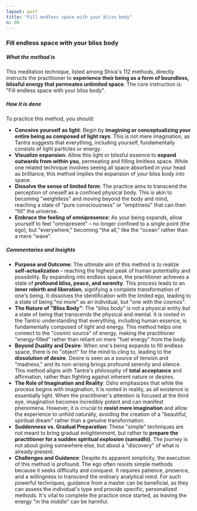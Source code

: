 ```yaml
---
layout: post
title: "Fill endless space with your bliss body"
n: 90
---
```

### Fill endless space with your bliss body

##### What the method is

This meditation technique, listed among Shiva's 112 methods, directly instructs the practitioner to **experience their being as a form of boundless, blissful energy that permeates unlimited space**. The core instruction is: "Fill endless space with your bliss body".

##### How it is done

To practice this method, you should:

- **Conceive yourself as light**: Begin by **imagining or conceptualizing your entire being as composed of light rays**. This is not mere imagination, as Tantra suggests that everything, including yourself, fundamentally consists of light particles or energy.
- **Visualize expansion**: Allow this light or blissful essence to **expand outwards from within you**, permeating and filling limitless space. While one related technique involves seeing all space absorbed _in_ your head as brilliance, this method implies the expansion of _your_ bliss body _into_ space.
- **Dissolve the sense of limited form**: The practice aims to transcend the perception of oneself as a confined physical body. This is akin to becoming "weightless" and moving beyond the body and mind, reaching a state of "pure consciousness" or "emptiness" that can then "fill" the universe.
- **Embrace the feeling of omnipresence**: As your being expands, allow yourself to feel "omnipresent" – no longer confined to a single point (the ego), but "everywhere," becoming "the all," like the "ocean" rather than a mere "wave".

##### Commentaries and Insights

- **Purpose and Outcome**: The ultimate aim of this method is to realize **self-actualization** – reaching the highest peak of human potentiality and possibility. By expanding into endless space, the practitioner achieves a state of **profound bliss, peace, and serenity**. This process leads to an **inner rebirth and liberation**, signifying a complete transformation of one's being. It dissolves the identification with the limited ego, leading to a state of being "no more" as an individual, but "one with the cosmos".
- **The Nature of "Bliss Body"**: The "bliss body" is not a physical entity but a state of being that transcends the physical and mental. It is rooted in the Tantric understanding that everything, including human essence, is fundamentally composed of light and energy. This method helps one connect to the "cosmic source" of energy, making the practitioner "energy-filled" rather than reliant on mere "fuel energy" from the body.
- **Beyond Duality and Desire**: When one's being expands to fill endless space, there is no "object" for the mind to cling to, leading to the **dissolution of desire**. Desire is seen as a source of tension and "madness," and its non-arising brings profound serenity and silence. This method aligns with Tantra's philosophy of **total acceptance** and affirmation, rather than fighting against inherent nature or desires.
- **The Role of Imagination and Reality**: Osho emphasizes that while the process begins with imagination, it is rooted in reality, as all existence is essentially light. When the practitioner's attention is focused at the third eye, imagination becomes incredibly potent and can manifest phenomena. However, it is crucial to **resist mere imagination** and allow the experience to unfold naturally, avoiding the creation of a "beautiful, spiritual dream" rather than a genuine transformation.
- **Suddenness vs. Gradual Preparation**: These "simple" techniques are not meant to bring gradual enlightenment, but rather to **prepare the practitioner for a sudden spiritual explosion (samadhi)**. The journey is not about going somewhere else, but about a "discovery" of what is already present.
- **Challenges and Guidance**: Despite its apparent simplicity, the execution of this method is profound. The ego often resists simple methods because it seeks difficulty and conquest. It requires patience, presence, and a willingness to transcend the ordinary analytical mind. For such powerful techniques, guidance from a master can be beneficial, as they can assess the individual's type and provide specific, personalized methods. It's vital to complete the practice once started, as leaving the energy "in the middle" can be harmful.